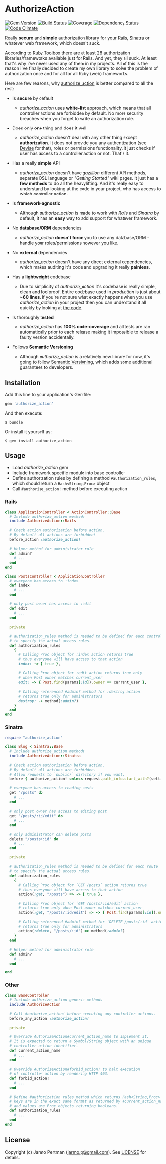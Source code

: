 # AuthorizeAction

[![Gem Version](https://badge.fury.io/rb/authorize_action.png)](http://badge.fury.io/rb/authorize_action)
[![Build Status](https://api.travis-ci.org/jarmo/authorize_action.png)](http://travis-ci.org/jarmo/authorize_action)
[![Coverage](https://coveralls.io/repos/jarmo/authorize_action/badge.png?branch=master)](https://coveralls.io/r/jarmo/authorize_action)
[![Dependency Status](https://gemnasium.com/jarmo/authorize_action.png)](https://gemnasium.com/jarmo/authorize_action)
[![Code Climate](https://codeclimate.com/github/jarmo/authorize_action/badges/gpa.svg)](https://codeclimate.com/github/jarmo/authorize_action)

Really **secure** and **simple** authorization library for your [Rails](http://rubyonrails.org/), [Sinatra](http://www.sinatrarb.com/) or whatever web framework, which doesn't suck.

According to [Ruby Toolbox](https://www.ruby-toolbox.com/categories/rails_authorization) there are at least 28 authorization libraries/frameworks available just for Rails. And yet, they all suck. At least that's why i've never used any of them in my projects. All of this is the reason i've finally decided to create my own library to solve the problem of authorization once and for all for all Ruby (web) frameworks.

Here are few reasons, why [authorize_action](https://github.com/jarmo/authorize_action) is better compared to all the rest:
* Is **secure** by default
  * _authorize_action_ uses **white-list** approach, which means that all controller actions are forbidden by default. No more security breaches when you forget to write an authorization rule.
  
* Does only **one** thing and does it well
  * _authorize_action_ doesn't deal with any other thing except **authorization**. It does not provide you any authentication (see [Devise](https://github.com/plataformatec/devise) for that), roles or permissions functionality. It just checks if user has access to a controller action or not. That's it.

* Has a really **simple** API
  * _authorize_action_ doesn't have _gazillion_ different API methods, separate DSL language or _"Getting Started"_ wiki pages. It just has a **few methods** to do all the heavylifting. And it's really easy to understand by looking at the code in your project, who has access to which controller action.

* Is **framework-agnostic**
  * Although _authorize_action_ is made to work with _Rails_ and _Sinatra_ by default, it has an **easy** way to add support for whatever framework.

* No **database/ORM** dependencies
  * _authorize_action_ **doesn't force** you to use any database/ORM - handle your roles/permissions however you like.

* No **external** dependencies
  * _authorize_action_ doesn't have any direct external dependencies, which makes auditing it's code and upgrading it really **painless**.

* Has a **lightweight** codebase
  * Due to simplicity of _authorize_action_ it's codebase is really simple, clean and foolproof. Entire codebase used in _production_ is just about **~60 lines**. If you're not sure what exactly happens when you use _authorize_action_ in your project then you can understand it all quickly by looking at [the code](https://github.com/jarmo/authorize_action/tree/master/lib).

* Is thoroughly **tested**
  * _authorize_action_ has **100% code-coverage** and all tests are ran automatically prior to each release making it impossible to release a faulty version accidentally.

* Follows **Semantic Versioning**
  * Although _authorize_action_ is a relatively new library for now, it's going to follow [Semantic Versioning](http://semver.org/), which adds some additional guarantees to developers.

## Installation

Add this line to your application's Gemfile:

```ruby
gem 'authorize_action'
```

And then execute:

    $ bundle

Or install it yourself as:

    $ gem install authorize_action

## Usage

* Load _authorize_action_ gem
* Include framework specific module into base controller
* Define authorization rules by defining a method `#authorization_rules`, which should return a `Hash<String,Proc>` object
* Call `#authorize_action!` method before executing action

### Rails

```ruby
class ApplicationController < ActionController::Base
  # Include authorize_action methods
  include AuthorizeAction::Rails
  
  # Check action authorization before action.
  # By default all actions are forbidden!
  before_action :authorize_action!
  
  # Helper method for administrator role
  def admin?
    # ...
  end
end

class PostsController < ApplicationController
  # everyone has access to :index
  def index
    # ...
  end
  
  # only post owner has access to :edit 
  def edit
    # ...
  end
  
  private
  
  # authorization_rules method is needed to be defined for each controller
  # to specify the actual access rules.
  def authorization_rules
    {
      # Calling Proc object for :index action returns true
      # thus everyone will have access to that action
      index: -> { true },
     
      # Calling Proc object for :edit action returns true only
      # when Post owner matches current_user
      edit: -> { Post.find(params[:id]).owner == current_user },
      
      # Calling referenced #admin? method for :destroy action
      # returns true only for administrators
      destroy: -> method(:admin?)
    }
  end
end
```

### Sinatra

```ruby
require "authorize_action"

class Blog < Sinatra::Base
  # Include authorize_action methods
  include AuthorizeAction::Sinatra
  
  # Check action authorization before action.
  # By default all actions are forbidden.
  # Allow requests to `public/` directory if you want.
  before { authorize_action! unless request.path_info.start_with?(settings.public_folder) }
  
  # everyone has access to reading posts
  get "/posts" do
    # ...
  end
  
  # only post owner has access to editing post
  get "/posts/:id/edit" do
    # ...
  end
  
  # only administrator can delete posts
  delete "/posts/:id" do
    # ...
  end
  
  private 
  
  # authorization_rules method is needed to be defined for each route
  # to specify the actual access rules.
  def authorization_rules
    {
      # Calling Proc object for `GET /posts` action returns true
      # thus everyone will have access to that action
      action(:get, "/posts") => -> { true },
      
      # Calling Proc object for `GET /posts/:id/edit` action
      # returns true only when Post owner matches current_user
      action(:get, "/posts/:id/edit") => -> { Post.find(params[:id]).owner == current_user },
      
      # Calling referenced #admin? method for `DELETE /posts/:id` action
      # returns true only for administrators
      action(:delete, "/posts/:id") => method(:admin?)
    }
  end
  
  # Helper method for administrator role
  def admin?
    # ...
  end

end
```

### Other

```ruby
class BaseController
  # Include authorize_action generic methods
  include AuthorizeAction
  
  # Call #authorize_action! before executing any controller actions.
  before_any_action :authorize_action!
  
  private
  
  # Override AuthorizeAction#current_action_name to implement it.
  # It is expected to return a Symbol/String object with an unique
  # controller action identifier.
  def current_action_name
    # ...
  end
  
  # Override AuthorizeAction#forbid_action! to halt execution 
  # of controller action by rendering HTTP 403.
  def forbid_action!
    # ...
  end
  
  # Define #authorization_rules method which returns Hash<String,Proc> where
  # keys are in the exact same format as returned by #current_action_name
  # and values are Proc objects returning booleans.
  def authorization_rules
    # ...
  end
end
```

## License

Copyright (c) Jarmo Pertman (jarmo.p@gmail.com). See [LICENSE](https://github.com/jarmo/authorize_action/blob/master/LICENSE.txt) for details.
